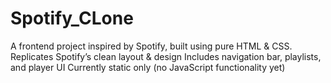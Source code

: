 # Spotify_CLone
A frontend project inspired by Spotify, built using pure HTML &amp; CSS.  Replicates Spotify’s clean layout &amp; design  Includes navigation bar, playlists, and player UI  Currently static only (no JavaScript functionality yet)
